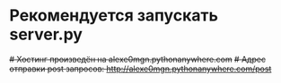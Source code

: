 # Рекомендуется запускать server.py
~~# Хостинг произведён на alexe0mgn.pythonanywhere.com~~
~~# Адрес отправки post запросов: http://alexe0mgn.pythonanywhere.com/post~~